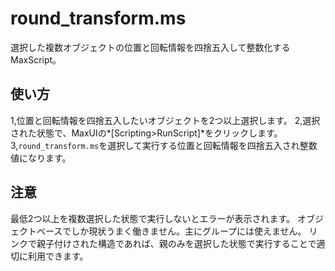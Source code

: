 # round_transform.ms
選択した複数オブジェクトの位置と回転情報を四捨五入して整数化するMaxScript。

## 使い方
1,位置と回転情報を四捨五入したいオブジェクトを2つ以上選択します。
2,選択された状態で、MaxUIの*[Scripting>RunScript]*をクリックします。
3,`round_transform.ms`を選択して実行する位置と回転情報を四捨五入され整数値になります。

## 注意
最低2つ以上を複数選択した状態で実行しないとエラーが表示されます。
オブジェクトベースでしか現状うまく働きません。主にグループには使えません。
リンクで親子付けされた構造であれば、親のみを選択した状態で実行することで適切に利用できます。